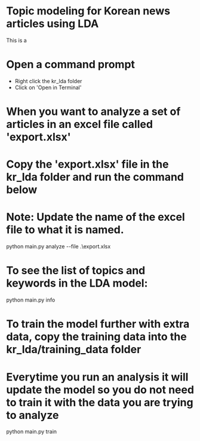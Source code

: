 # Topic modeling for Korean news articles using LDA 

This is a 
# Open a command prompt
- Right click the kr_lda folder
- Click on 'Open in Terminal'

# When you want to analyze a set of articles in an excel file called 'export.xlsx'
# Copy the 'export.xlsx' file in the kr_lda folder and run the command below
# Note: Update the name of the excel file to what it is named.
python main.py analyze --file .\export.xlsx

# To see the list of topics and keywords in the LDA model:
python main.py info

# To train the model further with extra data, copy the training data into the kr_lda/training_data folder
# Everytime you run an analysis it will update the model so you do not need to train it with the data you are trying to analyze
python main.py train

